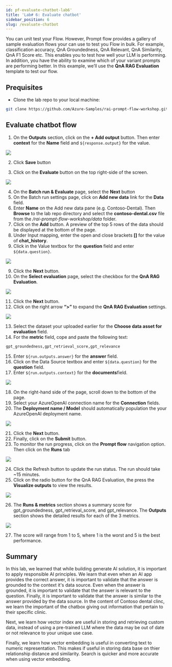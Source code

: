 ```yaml
---
id: pf-evaluate-chatbot-lab6'
title: 'Lab# 6: Evaluate chatbot'
sidebar_position: 6
slug: /evaluate-chatbot
---
```


You can unit test your Flow.  However, Prompt flow provides a gallery of sample evaluation flows your can use to test you Flow in bulk.  For example, classification accuracy, QnA Groundedness, QnA Relevant, QnA Similarity, QnA F1 Score etc.  This enables you to test how well your LLM is performing.  In addition, you have the ability to examine which of your variant prompts are performing better.   In this example, we’ll use the **QnA RAG Evaluation** template to test our flow.

## Prequisites
- Clone the lab repo to your local machine:
```bash
git clone https://github.com/Azure-Samples/rai-prompt-flow-workshop.git
```

## Evaluate chatbot flow

1. On the **Outputs** section, click on the **+ Add output** button.  Then enter **context** for the **Name** field and `${response.output}` for the value.

![](/img/tutorial/00-output-eval-content.png)

2. Click **Save** button

3. Click on the **Evaluate** button on the top right-side of the screen.

![](/img/tutorial/evaluate.png)

4.	On the **Batch run & Evaluate** page, select the **Next** button
4.	On the Batch run settings page, click on **Add new data** link for the **Data** field.  
5.	Enter **Name** on the Add new data pane (e.g. Contoso-Dental). Then **Browse** to the lab repo directory and select the **contoso-dental.csv** file from the */rai-prompt-flow-workshop/data* folder.   
6.	Click on the **Add** button.   A preview of the top 5 rows of the data should be displayed at the bottom of the page.
7.	Under Input mapping, enter the open and close brackets **[]** for the value of **chat_history**.
8.	Click in the Value textbox for the **question** field and enter `${data.question}`.

![](/img/tutorial/evaluate-input-flow.png)
 
9.	Click the **Next** button.
10.	On the **Select evaluation** page, select the checkbox for the **QnA RAG Evaluation**.

![](/img/tutorial/evaluation-gallery.png)
 
11.	Click the **Next** button.
12.	Click on the right arrow **“>”** to expand the **QnA RAG Evaluation** settings.

![](/img/tutorial/evaluate-qna-fields.png)
 
13.	Select the dataset your uploaded earlier for the **Choose data asset for evaluation** field.
14.	For the **metric** field, cope and paste the following text:
```bash
gpt_groundedness,gpt_retrieval_score,gpt_relevance  
```
15. Enter `${run.outputs.answer}` for the **answer** field.
16. Click on the Data Source textbox and enter `${data.question}` for the **question** field. 
17.	Enter `${run.outputs.context}` for the **documents**field.

![](/img/tutorial/pf-rag-eval-input.png)

18.	On the right-hand side of the page, scroll down to the bottom of the page.
19.	Select your AzureOpenAI connection name for the **Connection** fields.
20.	The **Deployment name / Model** should automatically population the your AzureOpenAI deployment name.
 
 ![](/img/tutorial/evaluate-connection.png)

21.	Click the **Next** button. 
22.	Finally, click on the **Submit** button.
23.	To monitor the run progress, click on the **Prompt flow** navigation option.  Then click on the **Runs** tab


![](/img/tutorial/start-evaluate.png)
 
24.	Click the Refresh button to update the run status. The run should take ~15 minutes.
25.	Click on the radio button for the QnA RAG Evaluation, the press the **Visualize outputs** to view the results.

![](/img/tutorial/pf-visualize-output.png)

26.	The **Runs & metrics** section shows a summary score for gpt_groundedness, gpt_retrieval_score, and gpt_relevance.  The **Outputs** section shows the detailed results for each of the 3 metrics.

 ![](/img/tutorial/evaluate-results.png)

27.	The score will range from 1 to 5, where 1 is the worst and 5 is the best performance.

## Summary

In this lab, we learned that while building generate AI solution, it is important to apply responsible AI principles. We learn that even when an AI app provides the correct answer, it is important to validate that the answer is grounded to the context it's data source.  Even when the answer is grounded, it is important to validate that the answer is relevant to the question.  Finally, it is important to validate that the answer is similar to the answer provided by the data source.  In the content of Contoso dental clinc, we learn the important of the chatbox giving out information that pertain to their specific clinic.

Next, we learn how vector index are useful in storing and retrieving custom data, instead of using a pre-trained LLM where the data may be out of date or not relevance to your unique use case.  

Finally, we learn how vector embedding is useful in converting text to numeric representation. This makes if useful in storing data base on thier relationship distance and similarity.  Search is quicker and more accurate when using vector embedding.  